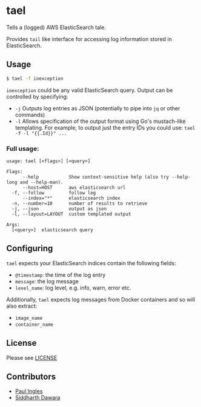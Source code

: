 # tael

Tells a (logged) AWS ElasticSearch tale.

Provides `tail` like interface for accessing log information stored in ElasticSearch.

## Usage

```sh
$ tael -f ioexception
```

`ioexception` could be any valid ElasticSearch query. Output can be controlled by specifying:

* `-j` Outputs log entries as JSON (potentially to pipe into `jq` or other commands)
* `-l` Allows specification of the output format using Go's mustach-like templating. For example, to output just the entry IDs you could use: `tael -f -l "{{.Id}}" ...`

### Full usage:

```
usage: tael [<flags>] [<query>]

Flags:
      --help           Show context-sensitive help (also try --help-long and --help-man).
      --host=HOST      aws elasticsearch url
  -f, --follow         follow log
      --index="*"      elasticsearch index
  -n, --number=10      number of results to retrieve
  -j, --json           output as json
  -l, --layout=LAYOUT  custom templated output

Args:
  [<query>]  elasticsearch query
```

## Configuring

`tael` expects your ElasticSearch indices contain the following fields:

* `@timestamp`: the time of the log entry
* `message`: the log message
* `level_name`: log level, e.g. info, warn, error etc.

Additionally, `tael` expects log messages from Docker containers and so will also extract:

* `image_name`
* `container_name`


## License

Please see [LICENSE](./LICENSE)

## Contributors

* [Paul Ingles](https://github.com/pingles)
* [Siddharth Dawara](https://github.com/sdawara)